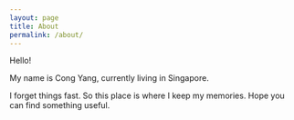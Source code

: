 ```yaml
---
layout: page
title: About
permalink: /about/
---
```


Hello! 

My name is Cong Yang, currently living in Singapore.

I forget things fast. So this place is where I keep my memories. Hope you can find something useful.